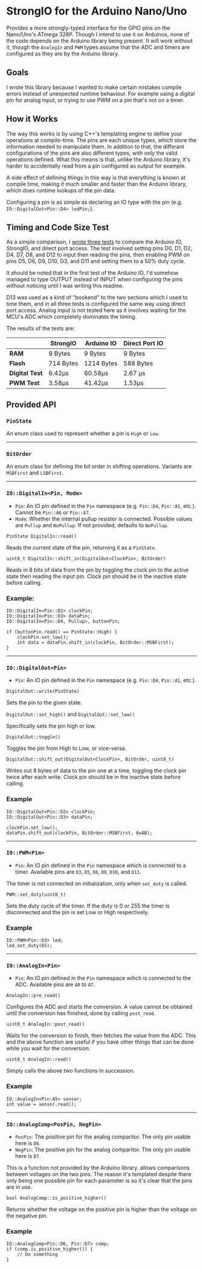 # StrongIO for the Arduino Nano/Uno

Provides a more strongly-typed interface for the GPIO pins on the Nano/Uno's ATmega 328P. Though I intend to use it on 
Arduinos, none of the code depends on the Arduino library being present. It will work without it, though the `AnalogIn`
and `PWM` types assume that the ADC and timers are configured as they are by the Arduino library.

## Goals

I wrote this library because I wanted to make certain mistakes compile errors instead of unexpected runtime behaviour.
For example using a digital pin for analog input, or trying to use PWM on a pin that's not on a timer.

## How it Works

The way this works is by using C++'s templating engine to define your operations at compile-time. The pins are each
unique types, which store the information needed to manipulate them. In addition to that, the differant configurations
of the pins are also different types, with only the valid operations defined. What this means is that, unlike the
Arduino library, it's harder to accidentally read from a pin configured as output for example.

A side effect of defining things in this way is that everything is known at compile time, making it much smaller and
faster than the Arduino library, which does runtime lookups of the pin data.

Configuring a pin is as simple as declaring an IO type with the pin (e.g. `IO::DigitalOut<Pin::D4> ledPin;`).

## Timing and Code Size Test

As a simple comparison, I [wrote three tests](https://gist.github.com/Measter/c0ffa1b10e1e5a8a009ab72722a43610) to compare
the Arduino IO, StrongIO, and direct port access. The test involved setting pins D0, D1, D2, D4, D7, D8, and D12 to input
then reading the pins, then enabling PWM on pins D5, D6, D9, D10, D3, and D11 and setting them to a 50% duty cycle.

It should be noted that in the first test of the Arduino IO, I'd somehow managed to type OUTPUT instead of INPUT when
configuring the pins without noticing until I was writing this readme.

D13 was used as a kind of "bookend" to the two sections which I used to time them, and in all three tests is configured
the same way using direct port access. Analog input is not tested here as it involves waiting for the MCU's ADC which
completely dominates the timing.

The results of the tests are:

|                   | StrongIO  | Arduino IO    | Direct Port IO |
| ---               | ---       | ---           | --- |
| **RAM**           | 9 Bytes   | 9 Bytes       | 9 Bytes |
| **Flash**         | 714 Bytes | 1214 Bytes    | 588 Bytes |
| **Digital Test**  | 6.42μs    | 60.58μs       | 2.67 μs |
| **PWM Test**      | 3.58μs    | 41.42μs       | 1.53μs |

## Provided API

### `PinState`

An enum class used to represent whether a pin is `High` or `Low`.

---

### `BitOrder`

An enum class for defining the bit order in shifting operations. Variants are `MSBFirst` and `LSBFirst`.

---

### `IO::DigitalIn<Pin, Mode>`

* `Pin`: An IO pin defined in the `Pin` namespace (e.g. `Pin::D4`, `Pin::A1`, etc.). Cannot be `Pin::A6` or `Pin::A7`.
* `Mode`: Whether the internal pullup resistor is connected. Possible values are `Pullup` and `NoPullup`. If not
provided, defaults to `NoPullup`.

`PinState DigitalIn::read()`

Reads the current state of the pin, returning it as a `PinState`.

`uint8_t DigitalIn::shift_in(DigitalOut<ClockPin>, BitOrder)`

Reads in 8 bits of data from the pin by toggling the clock pin to the active state then reading the input pin. Clock pin
should be in the inactive state before calling.

### Example:
```
IO::DigitalIn<Pin::D2> clockPin;
IO::DigitalIn<Pin::D3> dataPin;
IO::DigitalIn<Pin::D4, Pullup>, buttonPin;

if (buttonPin.read() == PinState::High) {
    clockPin.set_low();
    int data = dataPin.shift_in(clockPin, BitOrder::MSBFirst);
}
```

---

### `IO::DigitalOut<Pin>`

* `Pin`: An IO pin defined in the `Pin` namespace (e.g. `Pin::D4`, `Pin::A1`, etc.).

`DigitalOut::write(PinState)`

Sets the pin to the given state.

`DigitalOut::set_high()` and `DigitalOut::set_low()`

Specifically sets the pin high or low.

`DigitalOut::toggle()`

Toggles the pin from High to Low, or vice-versa.

`DigitalOut::shift_out(DigitalOut<ClockPin>, BitOrder, uint8_t)`

Writes out 8 bytes of data to the pin one at a time, toggling the clock pin twice after each write. Clock pin should be
in the inactive state before calling.

### Example
```
IO::DigitalOut<Pin::D2> clockPin;
IO::DigitalOut<Pin::D3> dataPin;

clockPin.set_low();
dataPin.shift_out(clockPin, BitOrder::MSBFirst, 0xAB);
```

---

### `IO::PWM<Pin>`

* `Pin`: An IO pin defined in the `Pin` namespace which is connected to a timer. Available pins are `D3`, `D5`, `D6`,
`D9`, `D10`, and `D11`.

The timer is not connected on initialization, only when `set_duty` is called.

`PWM::set_duty(uint8_t)`

Sets the duty cycle of the timer. If the duty is 0 or 255 the timer is disconnected and the pin is set Low or High
respectively.

### Example
```
IO::PWM<Pin::D3> led;
led.set_duty(65);
```

---

### `IO::AnalogIn<Pin>`

* `Pin`: An IO pin defined in the `Pin` namespace wihch is connected to the ADC. Available pins are `A0` to `A7`.

`AnalogIn::pre_read()`

Configures the ADC and starts the conversion. A value cannot be obtained until the conversion has finished, done by
calling `post_read`.

`uint8_t AnalogIn::post_read()`

Waits for the conversion to finish, then fetches the value from the ADC. This and the above function are useful if you 
have other things that can be done while you wait for the conversion.

`uint8_t AnalogIn::read()`

Simply calls the above two functions in succession.

### Example
```
IO::AnalogIn<Pin:A5> sensor;
int value = sensor.read();
```

---

### `IO::AnalogComp<PosPin, NegPin>`

* `PosPin`: The positive pin for the analog comparitor. The only pin usable here is `D6`.
* `NegPin`: The positive pin for the analog comparitor. The only pin usable here is `D7`.

This is a function not provided by the Arduino library. allows comparisons between voltages on the two pins. The reason
it's templated despite there only being one possible pin for each parameter is so it's clear that the pins are in use.

`bool AnalogComp::is_positive_higher()`

Returns whether the voltage on the positive pin is higher than the voltage on the negative pin.

### Example
```
IO::AnalogComp<Pin::D6, Pin::D7> comp;
if (comp.is_positive_higher()) {
    // Do something
}
```